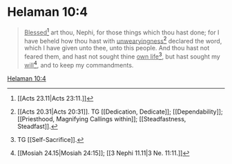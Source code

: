 # Helaman 10:4

> <u>Blessed</u>[^a] art thou, Nephi, for those things which thou hast done; for I have beheld how thou hast with <u>unwearyingness</u>[^b] declared the word, which I have given unto thee, unto this people. And thou hast not feared them, and hast not sought thine <u>own life</u>[^c], but hast sought my <u>will</u>[^d], and to keep my commandments.

[Helaman 10:4](https://www.churchofjesuschrist.org/study/scriptures/bofm/hel/10?lang=eng&id=p4#p4)


[^a]: [[Acts 23.11|Acts 23:11.]]
[^b]: [[Acts 20.31|Acts 20:31]]. TG [[Dedication, Dedicate]]; [[Dependability]]; [[Priesthood, Magnifying Callings within]]; [[Steadfastness, Steadfast]].
[^c]: TG [[Self-Sacrifice]].
[^d]: [[Mosiah 24.15|Mosiah 24:15]]; [[3 Nephi 11.11|3 Ne. 11:11.]]
